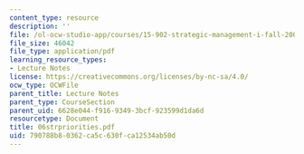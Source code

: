 ```yaml
---
content_type: resource
description: ''
file: /ol-ocw-studio-app/courses/15-902-strategic-management-i-fall-2006/790788b80362ca5c630fca12534ab50d_06strpriorities.pdf
file_size: 46042
file_type: application/pdf
learning_resource_types:
- Lecture Notes
license: https://creativecommons.org/licenses/by-nc-sa/4.0/
ocw_type: OCWFile
parent_title: Lecture Notes
parent_type: CourseSection
parent_uid: 6628e044-f916-9349-3bcf-923599d1da6d
resourcetype: Document
title: 06strpriorities.pdf
uid: 790788b8-0362-ca5c-630f-ca12534ab50d
---
```

